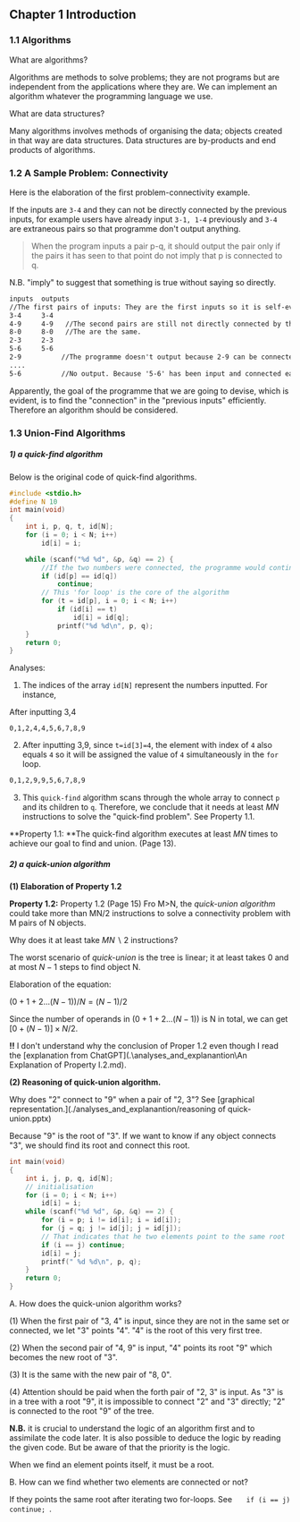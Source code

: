 ## Chapter 1 Introduction

### 1.1 Algorithms

What are algorithms?

Algorithms are methods to solve problems; they are not programs but are independent from the applications where they are. We can implement an algorithm whatever the programming language we use. 

What are data structures?

Many algorithms involves methods of organising the data; objects created in that way are data structures. Data structures are by-products and end products of algorithms. 

### 1.2 A Sample Problem: Connectivity

Here is the elaboration of the first problem-connectivity example.

If the inputs are `3-4`  and they can not be directly connected by the previous inputs, for example users have already input `3-1, 1-4` previously and `3-4` are extraneous pairs so that programme don't output anything. 

> When the program inputs a pair p-q, it should output the pair only if the pairs it has seen to that point
> do not imply that p is connected to q.  

N.B. "imply" to suggest that something is true without saying so directly.

```txt
inputs	outputs 
//The first pairs of inputs: They are the first inputs so it is self-evident that they are not connected directly to each other when search for the stored table.
3-4 	3-4   
4-9		4-9   //The second pairs are still not directly connected by the previous inputs
8-0		8-0   //The are the same.
2-3		2-3
5-6		5-6
2-9 		 //The programme doesn't output because 2-9 can be connected by '2-3,3-4,4-9'
....
5-6 		 //No output. Because '5-6' has been input and connected each other. They are 'implied' by the previous inputs.
```

Apparently, the goal of the programme that we are going to devise, which is evident, is to find the "connection" in the "previous inputs" efficiently. Therefore an algorithm should be considered.

### 1.3 Union-Find Algorithms

##### 1) a quick-find algorithm

Below is the original code of quick-find algorithms.

```c
#include <stdio.h>
#define N 10
int main(void) 
{
	int i, p, q, t, id[N];	
	for (i = 0; i < N; i++)
		id[i] = i;

    while (scanf("%d %d", &p, &q) == 2) {
		//If the two numbers were connected, the programme would continue.
		if (id[p] == id[q]) 
			continue;
        // This 'for loop' is the core of the algorithm
		for (t = id[p], i = 0; i < N; i++)  
			if (id[i] == t)
				id[i] = id[q];
            printf("%d %d\n", p, q);
	}
	return 0;
}
```

Analyses: 

1) The indices of the array `id[N]` represent the numbers inputted. For instance, 

After inputting 3,4

```
0,1,2,4,4,5,6,7,8,9 
```

2) After inputting 3,9, since `t=id[3]=4`, the element with index of `4` also equals `4` so it will be assigned the value of `4` simultaneously in the `for` loop. 

```txt
0,1,2,9,9,5,6,7,8,9  
```

3) This `quick-find` algorithm scans through the whole array to connect `p` and its children to `q`. Therefore, we conclude that it needs at least $MN$ instructions to solve the "quick-find problem". See Property 1.1.

**Property 1.1: **The quick-find algorithm executes at least $MN$ times to achieve our goal to find and union. (Page 13).

##### 2) a quick-union algorithm

**(1) Elaboration of Property 1.2**

**Property 1.2:** Property 1.2 (Page 15) Fro M>N, the *quick-union algorithm* could take more than MN/2 instructions to solve a connectivity problem with M pairs of N objects.

Why does it at least take $MN\backslash 2$ instructions?

The worst scenario of *quick-union* is the tree is linear; it at least takes 0 and at most $N-1$ steps to find object N. 

Elaboration of the equation:

$(0+1+2...(N-1))/ N=(N-1)/2$ 

Since the number of operands in $(0+1+2...(N-1))$ is N in total, we can get $[0+(N-1)]\times N/2$.

**!!** I don't understand why the conclusion of Proper 1.2 even though I read the [explanation from ChatGPT](.\analyses_and_explanantion\An Explanation of Property I.2.md).

**(2) Reasoning of quick-union algorithm.**

Why does "2" connect to "9" when a pair of "2, 3"? See [graphical representation.](./analyses_and_explanantion/reasoning of quick-union.pptx)

Because "9" is the root of "3". If we want to know if any object connects "3", we should find its root and connect this root.

```c
int main(void) 
{
	int i, j, p, q, id[N];	
	// initialisation
	for (i = 0; i < N; i++)
		id[i] = i;
	while (scanf("%d %d", &p, &q) == 2) {
        for (i = p; i != id[i]; i = id[i]);
		for (j = q; j != id[j]; j = id[j]);
		// That indicates that he two elements point to the same root
        if (i == j) continue;  
		id[i] = j;
		printf(" %d %d\n", p, q);
	}
	return 0;
}
```

A. How does the quick-union algorithm works?

(1) When the first pair of "3, 4" is input, since they are not in the same set or connected, we let "3" points "4". "4" is the root of this very first tree. 

(2) When the second pair of "4, 9" is input, "4" points its root "9" which becomes the new root of "3".

(3) It is the same with the new pair of "8, 0".

(4) Attention should be paid when the forth pair of "2, 3" is input. As "3" is in a tree with a root "9", it is impossible to connect "2" and "3" directly; "2" is connected to the root "9" of the tree. 

**N.B.** it is crucial to understand the logic of an algorithm first and to assimilate the code later. It is also possible to deduce the logic by reading the given code. But be aware of that the priority is the logic. 

When we find an element points itself, it must be a root.

B. How can we find whether two elements are connected or not?

If they points the same root after iterating two for-loops. See `    if (i == j) continue;  `.



